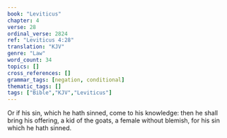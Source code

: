 ```yaml
---
book: "Leviticus"
chapter: 4
verse: 28
ordinal_verse: 2824
ref: "Leviticus 4:28"
translation: "KJV"
genre: "Law"
word_count: 34
topics: []
cross_references: []
grammar_tags: [negation, conditional]
thematic_tags: []
tags: ["Bible","KJV","Leviticus"]
---
```

Or if his sin, which he hath sinned, come to his knowledge: then he shall bring his offering, a kid of the goats, a female without blemish, for his sin which he hath sinned.
